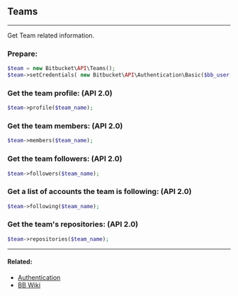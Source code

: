 ## Teams

----
Get Team related information.

### Prepare:
```php
$team = new Bitbucket\API\Teams();
$team->setCredentials( new Bitbucket\API\Authentication\Basic($bb_user, $bb_pass) );
```

### Get the team profile: (API 2.0)
```php
$team->profile($team_name);
```

### Get the team members: (API 2.0)
```php
$team->members($team_name);
```

### Get the team followers: (API 2.0)
```php
$team->followers($team_name);
```

### Get a list of accounts the team is following: (API 2.0)
```php
$team->following($team_name);
```

### Get the team's repositories: (API 2.0)
```php
$team->repositories($team_name);
```


----

#### Related:
  * [Authentication](authentication.md)
  * [BB Wiki](https://confluence.atlassian.com/x/XwZAGQ)
